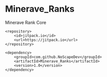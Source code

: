 # Minerave_Ranks
Minerave Rank Core

	<repository>
	    <id>jitpack.io</id>
	    <url>https://jitpack.io</url>
	</repository>

 	<dependency>
	    <groupId>com.github.NoScapeDev</groupId>
	    <artifactId>Minerave_Ranks</artifactId>
	    <version>1.0</version>
	</dependency>
